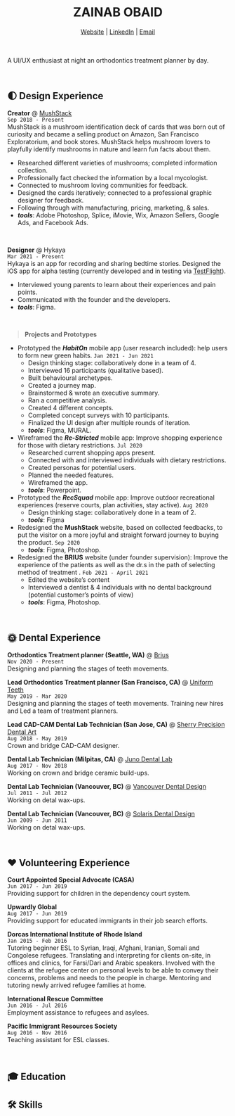 # <center>ZAINAB OBAID</center>
<center>
  <a href="http://zazee.xyz">Website</a> | <a href="https://www.linkedin.com/in/zainab-obaid/">LinkedIn</a> | <a href="mailto:zainababdobaid@gmail.com">Email</a>
</center>
<br>
<br>

A UI/UX enthusiast at night an orthodontics treatment planner by day. <br>

<br>

## 🌓 Design Experience

**Creator** @ [MushStack](https://www.mushstack.com/)<br>
`Sep 2018 - Present` <br>
MushStack is a mushroom identification deck of cards that was born out of curiosity and became a selling product on Amazon, San Francisco Exploratorium, and book stores. MushStack helps mushroom lovers to playfully identify mushrooms in nature and learn fun facts about them.
  - Researched different varieties of mushrooms; completed information collection.
  - Professionally fact checked the information by a local mycologist.
  - Connected to mushroom loving communities for feedback.
  - Designed the cards iteratively; connected to a professional graphic designer for feedback.
  - Following through with manufacturing, pricing, marketing, & sales.
  - _**tools**_: Adobe Photoshop, Splice, iMovie, Wix, Amazon Sellers, Google Ads, and Facebook Ads.

<br>

**Designer** @ Hykaya<br>
`Mar 2021 - Present` <br>
Hykaya is an app for recording and sharing bedtime stories. Designed the iOS app for alpha testing (currently developed and in testing via [TestFlight](https://testflight.apple.com/join/Sb5eNziE)).
   - Interviewed young parents to learn about their experiences and pain points.
   - Communicated with the founder and the developers.
   - _**tools**_: Figma.

<br>

> **Projects and Prototypes**

- Prototyped the ***HabitOn*** mobile app (user research included): help users to form new green habits. `Jan 2021 - Jun 2021`
  - Design thinking stage: collaboratively done in a team of 4.
  - Interviewed 16 participants (qualitative based).
  - Built behavioural archetypes.
  - Created a journey map.
  - Brainstormed & wrote an executive summary.
  - Ran a competitive analysis.
  - Created 4 different concepts.
  - Completed concept surveys with 10 participants.
  - Finalized the UI design after multiple rounds of iteration.
  - _**tools**_: Figma, MURAL.
- Wireframed the ***Re-Stricted*** mobile app: Improve shopping experience for those with dietary restrictions. `Jul 2020`
  - Researched current shopping apps present.
  - Connected with and interviewed individuals with dietary restrictions.
  - Created personas for potential users.
  - Planned the needed features.
  - Wireframed the app.
  - _**tools**_: Powerpoint.
- Prototyped the ***RecSquad*** mobile app: Improve outdoor recreational experiences (reserve courts, plan activities, stay active). `Aug 2020`
  - Design thinking stage: collaboratively done in a team of 2.
  - _**tools**_: Figma
- Redesigned the **MushStack** website, based on collected feedbacks, to put the visitor on a more joyful and straight forward journey to buying the product. `Sep 2020`
  - _**tools**_: Figma, Photoshop.
- Redesigned the **BRIUS** website (under founder supervision):  Improve the experience of the patients as well as the dr.s in the path of selecting method of treatment . `Feb 2021 - April 2021`
  - Edited the website’s content 
  - Interviewed a dentist & 4 individuals with no dental background (potential customer’s points of view)
  - _**tools**_: Figma, Photoshop.




<br>

## 🌞 Dental Experience

**Orthodontics Treatment planner (Seattle, WA)** @ [Brius](https://brius.com/)<br>
`Nov 2020 - Present` <br>
Designing and planning the stages of teeth movements.

**Lead Orthodontics Treatment planner (San Francisco, CA)** @ [Uniform Teeth](https://www.uniformteeth.com/)<br>
`May 2019 - Mar 2020` <br>
Designing and planning the stages of teeth movements. Training new hires and Led a team of treatment planners.

**Lead CAD-CAM Dental Lab Technician (San Jose, CA)** @ [Sherry Precision Dental Art](https://sherryprecision.com/)<br>
`Aug 2018 - May 2019` <br>
Crown and bridge CAD-CAM designer.

**Dental Lab Technician (Milpitas, CA)** @ [Juno Dental Lab]()<br>
`Aug 2017 - Nov 2018` <br>
Working on crown and bridge ceramic build-ups.

**Dental Lab Technician (Vancouver, BC)** @ [Vancouver Dental Design]()<br>
`Jul 2011 - Jul 2012` <br>
Working on detal wax-ups.

**Dental Lab Technician (Vancouver, BC)** @ [Solaris Dental Design]()<br> 
`Jun 2009 - Jun 2011` <br>
Working on detal wax-ups.


<br>

## ❤️ Volunteering Experience
**Court Appointed Special Advocate (CASA)**<br>
`Jun 2017 - Jun 2019` <br>
Providing support for children in the dependency court system.

**Upwardly Global**<br>
`Aug 2017 - Jun 2019` <br>
Providing support for educated immigrants in their job search efforts.

**Dorcas International Institute of Rhode Island**<br>
`Jan 2015 - Feb 2016` <br>
Tutoring beginner ESL to Syrian, Iraqi, Afghani, Iranian, Somali and Congolese refugees. Translating and interpreting for clients on-site, in offices and clinics, for Farsi/Dari and Arabic speakers. Involved with the clients at the refugee center on personal levels to be able to convey their concerns, problems and needs to the people in charge. Mentoring and tutoring newly arrived refugee families at home.

**International Rescue Committee** <br> 
`Jun 2016 - Jul 2016` <br>
Employment assistance to refugees and asylees.

**Pacific Immigrant Resources Society** <br>
`Aug 2016 - Nov 2016` <br>
Teaching assistant for ESL classes.


<br>

## 🎓 Education

## 🛠 Skills
